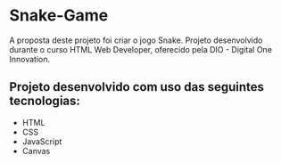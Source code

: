 # Snake-Game
A proposta deste projeto foi criar o jogo Snake. Projeto desenvolvido durante o curso HTML Web Developer, oferecido pela DIO - Digital One Innovation.

## Projeto desenvolvido com uso das seguintes tecnologias:
* HTML
* CSS
* JavaScript
* Canvas
 
